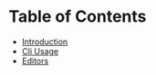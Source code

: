 # Table of Contents

- [Introduction](Introduction/Readme.md)
- [Cli Usage](CLI%20Usage/Readme.md)
- [Editors](Editors/Readme.md)
<div style="page-break-after: always;"></div>